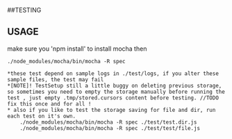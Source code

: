 ##TESTING

USAGE
------
  make sure you 'npm install' to install mocha
  then

	./node_modules/mocha/bin/mocha -R spec

	*these test depend on sample logs in ./test/logs, if you alter these sample files, the test may fail
	*[NOTE]! TestSetup still a little buggy on deleting previous storage, so sometimes you need to empty the storage manually before running the test , just empty .tmp/stored.cursors content before testing. //TODO fix this once and for all !
	* also if you like to test the storage saving for file and dir, run each test on it's own.
		./node_modules/mocha/bin/mocha -R spec ./test/test.dir.js
		./node_modules/mocha/bin/mocha -R spec ./test/test/file.js 
